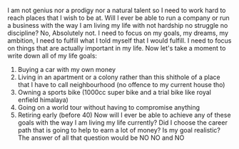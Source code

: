 I am not genius nor a prodigy nor a natural talent so I need to work hard to reach places that I wish to be at. Will I ever be able to run a company or run a business with the way I am living my life with not hardship no struggle no discipline? No, Absolutely not. I need to focus on my goals, my dreams, my ambition, I need to fulfill what I told myself that I would fulfill. I need to focus on things that are actually important in my life. Now let's take a moment to write down all of my life goals: 
1. Buying a car with my own money
2. Living in an apartment or a colony rather than this shithole of a place that I have to call neighbourhood (no offence to my current house tho)
3. Owning a sports bike (1000cc super bike and a trial bike like royal enfield himalaya)
4. Going on a world tour without having to compromise anything
5. Retiring early (before 40)
Now will I ever be able to achieve any of these goals with the way I am living my life currently? Did I choose the career path that is going to help to earn a lot of money? Is my goal realistic? The answer of all that question would be NO NO and NO